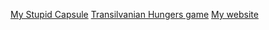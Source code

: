 [My Stupid Capsule](https://drive.google.com/file/d/1KzpfDrMJ3A6MyKgpfTfPkLSRTjXp4hhb/view?usp=sharing)
[Transilvanian Hungers game](https://drive.google.com/file/d/1YXQsqA-wUoXv5T0GVuA_2POvAOnh25P8/view?usp=sharing)
[My website](https://drive.google.com/file/d/1xmuanO_iXIUhu1DRayQ1PjYnMxMox_b8/view?usp=sharing)
